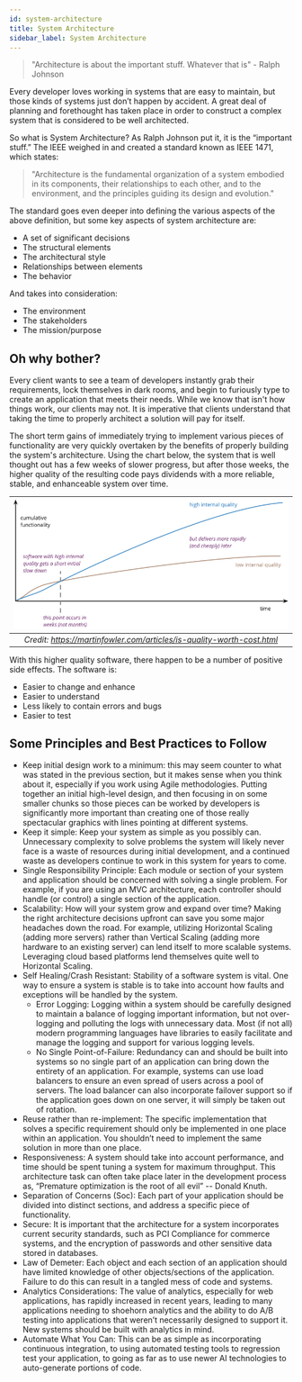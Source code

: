 ```yaml
---
id: system-architecture
title: System Architecture
sidebar_label: System Architecture
---
```


> "Architecture is about the important stuff. Whatever that is" - Ralph Johnson

Every developer loves working in systems that are easy to maintain, but those kinds of systems just don’t happen by accident. A great deal of planning and forethought has taken place in order to construct a complex system that is considered to be well architected.

So what is System Architecture? As Ralph Johnson put it, it is the “important stuff.” The IEEE weighed in and created a standard known as IEEE 1471, which states:

> "Architecture is the fundamental organization of a system embodied in its components, their relationships to each other, and to the environment, and the principles guiding its design and evolution."

The standard goes even deeper into defining the various aspects of the above definition, but some key aspects of system architecture are:

- A set of significant decisions
- The structural elements
- The architectural style
- Relationships between elements
- The behavior

And takes into consideration:

- The environment
- The stakeholders
- The mission/purpose

## Oh why bother?

Every client wants to see a team of developers instantly grab their requirements, lock themselves in dark rooms, and begin to furiously type to create an application that meets their needs. While we know that isn't how things work, our clients may not. It is imperative that clients understand that taking the time to properly architect a solution will pay for itself.

The short term gains of immediately trying to implement various pieces of functionality are very quickly overtaken by the benefits of properly building the system's architecture. Using the chart below, the system that is well thought out has a few weeks of slower progress, but after those weeks, the higher quality of the resulting code pays dividends with a more reliable, stable, and enhanceable system over time.

| ![](assets/development/system-architecture/quality-over-time.png) |
|:--:|
| *Credit: <https://martinfowler.com/articles/is-quality-worth-cost.html>* |

With this higher quality software, there happen to be a number of positive side effects. The software is:

- Easier to change and enhance
- Easier to understand
- Less likely to contain errors and bugs
- Easier to test

## Some Principles and Best Practices to Follow

- Keep initial design work to a minimum: this may seem counter to what was stated in the previous section, but it makes sense when you think about it, especially if you work using Agile methodologies. Putting together an initial high-level design, and then focusing in on some smaller chunks so those pieces can be worked by developers is significantly more important than creating one of those really spectacular graphics with lines pointing at different systems.
- Keep it simple: Keep your system as simple as you possibly can. Unnecessary complexity to solve problems the system will likely never face is a waste of resources during initial development, and a continued waste as developers continue to work in this system for years to come.
- Single Responsibility Principle: Each module or section of your system and application should be concerned with solving a single problem. For example, if you are using an MVC architecture, each controller should handle (or control) a single section of the application.
- Scalability: How will your system grow and expand over time? Making the right architecture decisions upfront can save you some major headaches down the road. For example, utilizing Horizontal Scaling (adding more servers) rather than Vertical Scaling (adding more hardware to an existing server) can lend itself to more scalable systems. Leveraging cloud based platforms lend themselves quite well to Horizontal Scaling.
- Self Healing/Crash Resistant: Stability of a software system is vital. One way to ensure a system is stable is to take into account how faults and exceptions will be handled by the system.
    - Error Logging: Logging within a system should be carefully designed to maintain a balance of logging important information, but not over-logging and polluting the logs with unnecessary data. Most (if not all) modern programming languages have libraries to easily facilitate and manage the logging and support for various logging levels.
    - No Single Point-of-Failure: Redundancy can and should be built into systems so no single part of an application can bring down the entirety of an application. For example, systems can use load balancers to ensure an even spread of users across a pool of servers. The load balancer can also incorporate failover support so if the application goes down on one server, it will simply be taken out of rotation.
- Reuse rather than re-implement: The specific implementation that solves a specific requirement should only be implemented in one place within an application. You shouldn’t need to implement the same solution in more than one place.
- Responsiveness: A system should take into account performance, and time should be spent tuning a system for maximum throughput. This architecture task can often take place later in the development process as, “Premature optimization is the root of all evil” -- Donald Knuth.
- Separation of Concerns (Soc): Each part of your application should be divided into distinct sections, and address a specific piece of functionality.
- Secure: It is important that the architecture for a system incorporates current security standards, such as PCI Compliance for commerce systems, and the encryption of passwords and other sensitive data stored in databases.
- Law of Demeter: Each object and each section of an application should have limited knowledge of other objects/sections of the application. Failure to do this can result in a tangled mess of code and systems.
- Analytics Considerations: The value of analytics, especially for web applications, has rapidly increased in recent years, leading to many applications needing to shoehorn analytics and the ability to do A/B testing into applications that weren’t necessarily designed to support it. New systems should be built with analytics in mind.
- Automate What You Can: This can be as simple as incorporating continuous integration, to using automated testing tools to regression test your application, to going as far as to use newer AI technologies to auto-generate portions of code.
